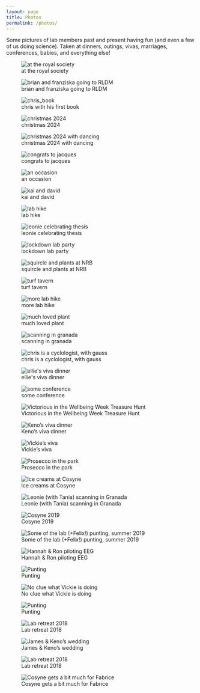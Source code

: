 ```yaml
---
layout: page
title: Photos
permalink: /photos/
---
```


Some pictures of lab members past and present having fun (and even a few of us doing science). Taken at dinners, outings, vivas, marriages, conferences, babies, and everything else!

<div class="photo-grid">

<figure>
  <img src="/assets/images/at the royal society.jpg" alt="at the royal society">
  <figcaption>at the royal society</figcaption>
</figure>

<figure>
  <img src="/assets/images/brian and franziska going to RLDM.jpg" alt="brian and franziska going to RLDM">
  <figcaption>brian and franziska going to RLDM</figcaption>
</figure>

<figure>
  <img src="/assets/images/chris_book.jpg" alt="chris_book">
  <figcaption>chris with his first book</figcaption>
</figure>

<figure>
  <img src="/assets/images/christmas 2024.jpg" alt="christmas 2024">
  <figcaption>christmas 2024</figcaption>
</figure>

<figure>
  <img src="/assets/images/christmas 2024 with dancing.jpg" alt="christmas 2024 with dancing">
  <figcaption>christmas 2024 with dancing</figcaption>
</figure>

<figure>
  <img src="/assets/images/congrats to jacques.jpeg" alt="congrats to jacques">
  <figcaption>congrats to jacques</figcaption>
</figure>

<figure>
  <img src="/assets/images/an occasion.jpg" alt="an occasion">
  <figcaption>an occasion</figcaption>
</figure>

<figure>
  <img src="/assets/images/kai and david.jpg" alt="kai and david">
  <figcaption>kai and david</figcaption>
</figure>

<figure>
  <img src="/assets/images/lab hike.jpg" alt="lab hike">
  <figcaption>lab hike</figcaption>
</figure>

<figure>
  <img src="/assets/images/leonie celebrating thesis.jpg" alt="leonie celebrating thesis">
  <figcaption>leonie celebrating thesis</figcaption>
</figure>

<figure>
  <img src="/assets/images/lockdown lab party.jpg" alt="lockdown lab party">
  <figcaption>lockdown lab party</figcaption>
</figure>

<figure>
  <img src="/assets/images/squircle and plants at NRB.png" alt="squircle and plants at NRB">
  <figcaption>squircle and plants at NRB</figcaption>
</figure>

<figure>
  <img src="/assets/images/turf tavern.jpg" alt="turf tavern">
  <figcaption>turf tavern</figcaption>
</figure>


<figure>
  <img src="/assets/images/more lab hike.jpg" alt="more lab hike">
  <figcaption>more lab hike</figcaption>
</figure>

<figure>
  <img src="/assets/images/much loved plant.jpg" alt="much loved plant">
  <figcaption>much loved plant</figcaption>
</figure>

<figure>
  <img src="/assets/images/scanning in granada.jpg" alt="scanning in granada">
  <figcaption>scanning in granada</figcaption>
</figure>

<figure>
  <img src="/assets/images/chris is a cyclologist, with gauss.jpg" alt="chris is a cyclologist, with gauss">
  <figcaption>chris is a cyclologist, with gauss</figcaption>
</figure>

<figure>
  <img src="/assets/images/ellie's viva dinner.jpg" alt="ellie's viva dinner">
  <figcaption>ellie's viva dinner</figcaption>
</figure>

<figure>
  <img src="/assets/images/some conference.jpg" alt="some conference">
  <figcaption>some conference</figcaption>
</figure>


  <figure>
    <img src="https://humaninformationprocessing.wordpress.com/wp-content/uploads/2024/04/img_1239.jpg" alt="Victorious in the Wellbeing Week Treasure Hunt">
    <figcaption>Victorious in the Wellbeing Week Treasure Hunt</figcaption>
  </figure>

  <figure>
  <img src="https://humaninformationprocessing.files.wordpress.com/2019/09/img-20190826-wa0023-1.jpg" alt="Keno’s viva dinner">
  <figcaption>Keno’s viva dinner</figcaption>
  </figure>

  <figure>
  <img src="https://humaninformationprocessing.files.wordpress.com/2019/09/whatsapp-image-2019-08-12-at-17.57.40-2.jpeg" alt="Vickie’s viva">
  <figcaption>Vickie’s viva</figcaption>
  </figure>

<figure>
  <img src="https://humaninformationprocessing.files.wordpress.com/2019/09/whatsapp-image-2019-08-26-at-19.30.19-2.jpeg" alt="Prosecco in the park">
  <figcaption>Prosecco in the park</figcaption>
</figure>

<figure>
  <img src="https://humaninformationprocessing.files.wordpress.com/2019/09/80b58ead-4a88-4398-82d3-393e1f6db75c-2.jpg" alt="Ice creams at Cosyne">
  <figcaption>Ice creams at Cosyne</figcaption>
</figure>

  <figure>
    <img src="https://humaninformationprocessing.files.wordpress.com/2019/09/20190614_163047-1.jpg" alt="Leonie (with Tania) scanning in Granada">
    <figcaption>Leonie (with Tania) scanning in Granada</figcaption>
  </figure>

<figure>
  <img src="https://humaninformationprocessing.files.wordpress.com/2019/09/1050ce32-76c0-48a9-a319-2086e98042e1-2.jpg" alt="Cosyne 2019">
  <figcaption>Cosyne 2019</figcaption>
</figure>

<figure>
  <img src="https://humaninformationprocessing.files.wordpress.com/2019/09/screenshot-2019-09-15-at-15.17.06.png" alt="Some of the lab (+Felix!) punting, summer 2019">
  <figcaption>Some of the lab (+Felix!) punting, summer 2019</figcaption>
</figure>

<figure>
  <img src="https://humaninformationprocessing.files.wordpress.com/2019/09/d8f87ec1-709a-4b07-9a10-db3120ce1b51-2.jpg" alt="Hannah & Ron piloting EEG">
  <figcaption>Hannah & Ron piloting EEG</figcaption>
</figure>

<figure>
  <img src="https://humaninformationprocessing.files.wordpress.com/2019/09/2aea5dbb-3b62-4834-8efa-c93fe3a0b16b-2.jpg" alt="Punting">
  <figcaption>Punting</figcaption>
</figure>

<figure>
  <img src="https://humaninformationprocessing.files.wordpress.com/2019/09/dc635ec3-5c6d-4e3f-a01d-05fc74590691-2.jpg" alt="No clue what Vickie is doing">
  <figcaption>No clue what Vickie is doing</figcaption>
</figure>


<figure>
  <img src="https://humaninformationprocessing.files.wordpress.com/2019/09/09333012-a0c5-46f6-be2e-30fa671f6dac-2.jpg" alt="Punting">
  <figcaption>Punting</figcaption>
</figure>


<figure>
  <img src="https://humaninformationprocessing.files.wordpress.com/2019/09/7fe90497-ac1b-436e-80df-993177c622fb-1.jpg" alt="Lab retreat 2018">
  <figcaption>Lab retreat 2018</figcaption>
</figure>

<figure>
  <img src="https://humaninformationprocessing.files.wordpress.com/2019/09/img-20190802-wa0010-1.jpg" alt="James & Keno’s wedding">
  <figcaption>James & Keno’s wedding</figcaption>
</figure>

<figure>
  <img src="https://humaninformationprocessing.files.wordpress.com/2019/09/7c1a2e0b-c109-48e8-a708-acd76cb11e1a-1.jpg" alt="Lab retreat 2018">
  <figcaption>Lab retreat 2018</figcaption>
</figure>

<figure>
  <img src="https://humaninformationprocessing.files.wordpress.com/2019/09/img_0262-3.jpg" alt="Cosyne gets a bit much for Fabrice">
  <figcaption>Cosyne gets a bit much for Fabrice</figcaption>
</figure>


</div>


